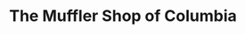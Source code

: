 ---
title: "The Muffler Shop of Columbia"
url: /columbia/the-muffler-shop-of-columbia/
shop: Autowerkstatt
---